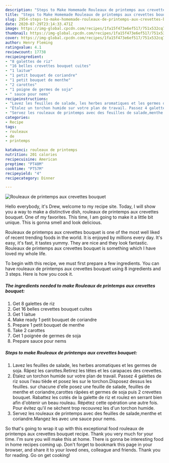 ```yaml
---
description: "Steps to Make Homemade Rouleaux de printemps aux crevettes bouquet"
title: "Steps to Make Homemade Rouleaux de printemps aux crevettes bouquet"
slug: 2954-steps-to-make-homemade-rouleaux-de-printemps-aux-crevettes-bouquet
date: 2020-07-29T23:14:33.471Z
image: https://img-global.cpcdn.com/recipes/1fa15f473e6ef517/751x532cq70/rouleaux-de-printemps-aux-crevettes-bouquet-photo-principale-de-la-recette.jpg
thumbnail: https://img-global.cpcdn.com/recipes/1fa15f473e6ef517/751x532cq70/rouleaux-de-printemps-aux-crevettes-bouquet-photo-principale-de-la-recette.jpg
cover: https://img-global.cpcdn.com/recipes/1fa15f473e6ef517/751x532cq70/rouleaux-de-printemps-aux-crevettes-bouquet-photo-principale-de-la-recette.jpg
author: Henry Fleming
ratingvalue: 4.1
reviewcount: 17738
recipeingredient:
- "8 galettes de riz"
- "16 belles crevettes bouquet cuites"
- "1 laitue"
- "1 petit bouquet de coriandre"
- "1 petit bouquet de menthe"
- "2 carottes"
- "1 poigne de germes de soja"
- " sauce pour nems"
recipeinstructions:
- "Lavez les feuilles de salade, les herbes aromatiques et les germes de soja. Râpez les carottes.Retirez les têtes et les carapaces des crevettes."
- "Étalez un torchon humide sur votre plan de travail. Passez 4 galettes de riz sous l&#39;eau tiède et posez les sur le torchon.Disposez dessus les feuilles. sur chacune d&#39;elle posez une feuille de salade, feuilles de menthe et coriandre,carottes râpées et germes de soja puis 2 crevettes bouquet. Rabattez les cotés de la galette de riz et roulez en serrant bien afin d&#39;obtenir un beau rouleau. Répétez cette opération une autre fois. Pour évitez qu&#39;il ne sèchent trop recouvrez les d&#39;un torchon humide."
- "Servez les rouleaux de printemps avec des feuilles de salade,menthe et coriandre.Mangez les avec une sauce pour nems."
categories:
- Recipe
tags:
- rouleaux
- de
- printemps

katakunci: rouleaux de printemps 
nutrition: 201 calories
recipecuisine: American
preptime: "PT40M"
cooktime: "PT57M"
recipeyield: "4"
recipecategory: Dinner

---
```



![Rouleaux de printemps aux crevettes bouquet](https://img-global.cpcdn.com/recipes/1fa15f473e6ef517/751x532cq70/rouleaux-de-printemps-aux-crevettes-bouquet-photo-principale-de-la-recette.jpg)

Hello everybody, it's Drew, welcome to my recipe site. Today, I will show you a way to make a distinctive dish, rouleaux de printemps aux crevettes bouquet. One of my favorites. This time, I am going to make it a little bit unique. This is gonna smell and look delicious.



Rouleaux de printemps aux crevettes bouquet is one of the most well liked of recent trending foods in the world. It is enjoyed by millions every day. It's easy, it's fast, it tastes yummy. They are nice and they look fantastic. Rouleaux de printemps aux crevettes bouquet is something which I have loved my whole life.


To begin with this recipe, we must first prepare a few ingredients. You can have rouleaux de printemps aux crevettes bouquet using 8 ingredients and 3 steps. Here is how you cook it.

<!--inarticleads1-->

##### The ingredients needed to make Rouleaux de printemps aux crevettes bouquet:

1. Get 8 galettes de riz
1. Get 16 belles crevettes bouquet cuites
1. Get 1 laitue
1. Make ready 1 petit bouquet de coriandre
1. Prepare 1 petit bouquet de menthe
1. Take 2 carottes
1. Get 1 poignée de germes de soja
1. Prepare  sauce pour nems




<!--inarticleads2-->

##### Steps to make Rouleaux de printemps aux crevettes bouquet:

1. Lavez les feuilles de salade, les herbes aromatiques et les germes de soja. Râpez les carottes.Retirez les têtes et les carapaces des crevettes.
1. Étalez un torchon humide sur votre plan de travail. Passez 4 galettes de riz sous l&#39;eau tiède et posez les sur le torchon.Disposez dessus les feuilles. sur chacune d&#39;elle posez une feuille de salade, feuilles de menthe et coriandre,carottes râpées et germes de soja puis 2 crevettes bouquet. Rabattez les cotés de la galette de riz et roulez en serrant bien afin d&#39;obtenir un beau rouleau. Répétez cette opération une autre fois. Pour évitez qu&#39;il ne sèchent trop recouvrez les d&#39;un torchon humide.
1. Servez les rouleaux de printemps avec des feuilles de salade,menthe et coriandre.Mangez les avec une sauce pour nems.




So that's going to wrap it up with this exceptional food rouleaux de printemps aux crevettes bouquet recipe. Thank you very much for your time. I'm sure you will make this at home. There is gonna be interesting food in home recipes coming up. Don't forget to bookmark this page in your browser, and share it to your loved ones, colleague and friends. Thank you for reading. Go on get cooking!
